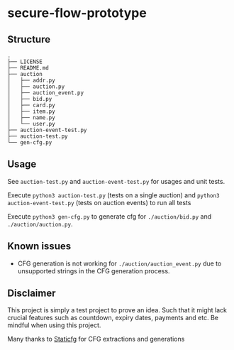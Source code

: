 # secure-flow-prototype

## Structure

```
.
├── LICENSE
├── README.md
├── auction
│   ├── addr.py
│   ├── auction.py
│   ├── auction_event.py
│   ├── bid.py
│   ├── card.py
│   ├── item.py
│   ├── name.py
│   └── user.py
├── auction-event-test.py
├── auction-test.py
└── gen-cfg.py
```

## Usage

See `auction-test.py` and `auction-event-test.py` for usages and unit tests.

Execute `python3 auction-test.py` (tests on a single auction) and `python3 auction-event-test.py` (tests on auction events) to run all tests

Execute `python3 gen-cfg.py` to generate cfg for `./auction/bid.py` and `./auction/auction.py`.

## Known issues

* CFG generation is not working for `./auction/auction_event.py` due to unsupported strings in the CFG generation process.

## Disclaimer

This project is simply a test project to prove an idea. Such that it might lack crucial features such as countdown, expiry dates, payments and etc. Be mindful when using this project.

Many thanks to [Staticfg](https://github.com/coetaur0/staticfg) for CFG extractions and generations

